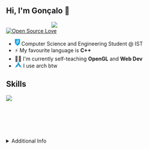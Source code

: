 ## Hi, I'm Gonçalo 👋

<img align='right' src="https://github-readme-stats.vercel.app/api/top-langs/?username=goncrust&layout=compact&theme=blueberry&hide_border=true" width="380">

[![Open Source Love](https://badges.frapsoft.com/os/v1/open-source.png?v=103)](https://github.com/ellerbrock/open-source-badges/)

- <img src="https://raw.githubusercontent.com/goncrust/goncrust/main/IST_Logo.png" width="14" height="18"> Computer Science and Engineering Student @ IST
- ⚡ My favourite language is **C++**
- :man_technologist: I'm currently self-teaching **OpenGL** and **Web Dev**
- <img src="https://raw.githubusercontent.com/goncrust/goncrust/main/arch.svg" width="19" height="16"> I use arch btw

## Skills

<img align='left' src="https://skillicons.dev/icons?i=linux,c,cpp,java,py,git,vim,arduino,raspberrypi,html,css,js&perline=9" width="500">

<br></br>
<br></br>
<br></br>

<details>
  <summary>Additional Info</summary>
  
  - [SchoolProjects](https://github.com/goncrust/SchoolProjects) - to avoid fraud this repo becomes private while a project for evaluation is ongoing
</details>



<!---
<img align='right' src="https://raw.githubusercontent.com/goncrust/goncrust/main/mario.gif" width="230">

### Working on

[![My Skills](https://skillicons.dev/icons?i=ts,react,docker,blender,gtk,unreal,kubernetes,bots,sqlite)](https://skillicons.dev)
-->
